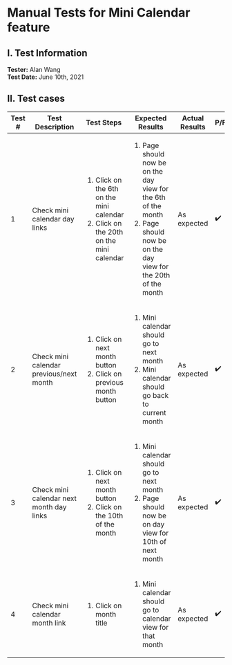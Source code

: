 # Manual Tests for Mini Calendar feature
## I. Test Information
**Tester:** Alan Wang   
**Test Date:** June 10th, 2021     

## II. Test cases
| Test # | Test Description                         | Test Steps                                                                                            | Expected Results                                                                                                                                   | Actual Results | P/F? |
|--------|------------------------------------------|-------------------------------------------------------------------------------------------------------|----------------------------------------------------------------------------------------------------------------------------------------------------|----------------|------|
| 1      | Check mini calendar day links            | <ol><li>Click on the 6th on the mini calendar</li><li>Click on the 20th on the mini calendar</li><ol> | <ol><li>Page should now be on the day view for the 6th of the month</li><li>Page should now be on the day view for the 20th of the month</li></ol> |  As expected              |   ✔️  |
| 2      | Check mini calendar previous/next month  | <ol><li>Click on next month button</li><li>Click on previous month button</li></ol>                   | <ol><li>Mini calendar should go to next month</li><li>Mini calendar should go back to current month</li><ol>                                       |      As expected          |   ✔️     |
| 3      | Check mini calendar next month day links | <ol><li>Click on next month button</li><li>Click on the 10th of the month</li></ol>                  | <ol><li>Mini calendar should go to next month</li><li>Page should now be on day view for 10th of next month</li></ol>                              |    As expected            |   ✔️     |
| 4      | Check mini calendar month link           | <ol><li>Click on month title</li></ol>                                                                | <ol><li>Mini calendar should go to calendar view for that month</li><ol>                                                                           |   As expected             | ✔️ |